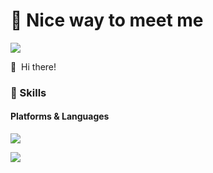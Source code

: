 # 💖 Nice way to meet me

  <a href="mailto:o.camellia.dev@gmail.com" target="_blank"><img src="https://img.shields.io/badge/o.camellia.dev@gmail.com-EA4335?style=flat-square&logo=Gmail&logoColor=white"/></a>
</p>

<p>
  👋&nbsp; Hi there! 
</p>


### 💪 Skills
#### Platforms & Languages
<p>
  <img src="https://img.shields.io/badge/React-61DAFB?style=flat-square&logo=React&logoColor=black"/>
</p>
<p>
  <img src="https://img.shields.io/badge/Java-007396?style=flat-square&logo=Java&logoColor=white"/>
</p>
